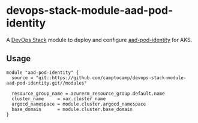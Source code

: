 # devops-stack-module-aad-pod-identity

A [DevOps Stack](https://devops-stack.io) module to deploy and configure [aad-pod-identity](https://azure.github.io/aad-pod-identity/docs/) for AKS.

## Usage

```hcl
module "aad-pod-identity" {
  source = "git::https://github.com/camptocamp/devops-stack-module-aad-pod-identity.git//modules"

  resource_group_name = azurerm_resource_group.default.name
  cluster_name     = var.cluster_name
  argocd_namespace = module.cluster.argocd_namespace
  base_domain      = module.cluster.base_domain
}

```

